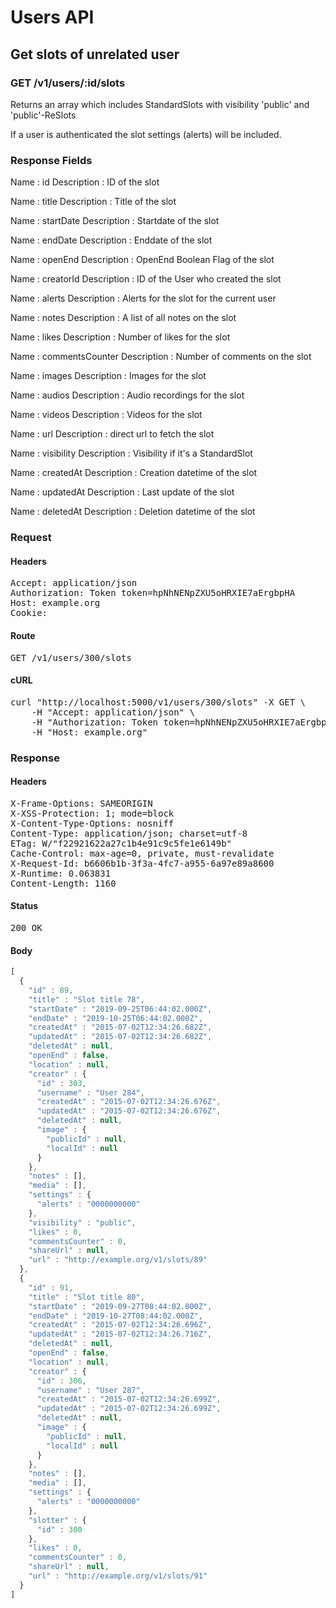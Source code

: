 # Users API

## Get slots of unrelated user

### GET /v1/users/:id/slots

Returns an array which includes StandardSlots with visibility &#39;public&#39; and &#39;public&#39;-ReSlots

If a user is authenticated the slot settings (alerts) will be included.

### Response Fields

Name : id
Description : ID of the slot

Name : title
Description : Title of the slot

Name : startDate
Description : Startdate of the slot

Name : endDate
Description : Enddate of the slot

Name : openEnd
Description : OpenEnd Boolean Flag of the slot

Name : creatorId
Description : ID of the User who created the slot

Name : alerts
Description : Alerts for the slot for the current user

Name : notes
Description : A list of all notes on the slot

Name : likes
Description : Number of likes for the slot

Name : commentsCounter
Description : Number of comments on the slot

Name : images
Description : Images for the slot

Name : audios
Description : Audio recordings for the slot

Name : videos
Description : Videos for the slot

Name : url
Description : direct url to fetch the slot

Name : visibility
Description : Visibility if it&#39;s a StandardSlot

Name : createdAt
Description : Creation datetime of the slot

Name : updatedAt
Description : Last update of the slot

Name : deletedAt
Description : Deletion datetime of the slot

### Request

#### Headers

<pre>Accept: application/json
Authorization: Token token=hpNhNENpZXU5oHRXIE7aErgbpHA
Host: example.org
Cookie: </pre>

#### Route

<pre>GET /v1/users/300/slots</pre>

#### cURL

<pre class="request">curl &quot;http://localhost:5000/v1/users/300/slots&quot; -X GET \
	-H &quot;Accept: application/json&quot; \
	-H &quot;Authorization: Token token=hpNhNENpZXU5oHRXIE7aErgbpHA&quot; \
	-H &quot;Host: example.org&quot;</pre>

### Response

#### Headers

<pre>X-Frame-Options: SAMEORIGIN
X-XSS-Protection: 1; mode=block
X-Content-Type-Options: nosniff
Content-Type: application/json; charset=utf-8
ETag: W/&quot;f22921622a27c1b4e91c9c5fe1e6149b&quot;
Cache-Control: max-age=0, private, must-revalidate
X-Request-Id: b6606b1b-3f3a-4fc7-a955-6a97e89a8600
X-Runtime: 0.063831
Content-Length: 1160</pre>

#### Status

<pre>200 OK</pre>

#### Body

```javascript
[
  {
    "id" : 89,
    "title" : "Slot title 78",
    "startDate" : "2019-09-25T06:44:02.000Z",
    "endDate" : "2019-10-25T06:44:02.000Z",
    "createdAt" : "2015-07-02T12:34:26.682Z",
    "updatedAt" : "2015-07-02T12:34:26.682Z",
    "deletedAt" : null,
    "openEnd" : false,
    "location" : null,
    "creator" : {
      "id" : 303,
      "username" : "User 284",
      "createdAt" : "2015-07-02T12:34:26.676Z",
      "updatedAt" : "2015-07-02T12:34:26.676Z",
      "deletedAt" : null,
      "image" : {
        "publicId" : null,
        "localId" : null
      }
    },
    "notes" : [],
    "media" : [],
    "settings" : {
      "alerts" : "0000000000"
    },
    "visibility" : "public",
    "likes" : 0,
    "commentsCounter" : 0,
    "shareUrl" : null,
    "url" : "http://example.org/v1/slots/89"
  },
  {
    "id" : 91,
    "title" : "Slot title 80",
    "startDate" : "2019-09-27T08:44:02.000Z",
    "endDate" : "2019-10-27T08:44:02.000Z",
    "createdAt" : "2015-07-02T12:34:26.696Z",
    "updatedAt" : "2015-07-02T12:34:26.716Z",
    "deletedAt" : null,
    "openEnd" : false,
    "location" : null,
    "creator" : {
      "id" : 306,
      "username" : "User 287",
      "createdAt" : "2015-07-02T12:34:26.699Z",
      "updatedAt" : "2015-07-02T12:34:26.699Z",
      "deletedAt" : null,
      "image" : {
        "publicId" : null,
        "localId" : null
      }
    },
    "notes" : [],
    "media" : [],
    "settings" : {
      "alerts" : "0000000000"
    },
    "slotter" : {
      "id" : 300
    },
    "likes" : 0,
    "commentsCounter" : 0,
    "shareUrl" : null,
    "url" : "http://example.org/v1/slots/91"
  }
]
```
